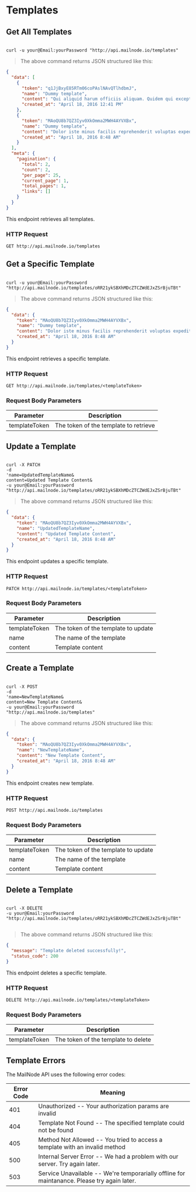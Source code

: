 # Templates

## Get All Templates


```shell

curl -u your@Email:yourPassword "http://api.mailnode.io/templates"

```

> The above command returns JSON structured like this:

```json
{
  "data": [
    {
      "token": "q1JjBxyE85RTm06coPAslNAvQTlhdbmJ",
      "name": "Dummy template",
      "content": "Qui aliquid harum officiis aliquam. Quidem qui excepturi modi aut. Non ut voluptatum est eos quod.",
      "created_at": "April 18, 2016 12:41 PM"
    },
    {
      "token": "MAoQU8b7QZ3Iyv0XkOmma2MWH4AYVXBx",
      "name": "Dummy template",
      "content": "Dolor iste minus facilis reprehenderit voluptas expedita. Et officia rerum mollitia quasi quam ut. Facilis commodi ut suscipit omnis. Consequuntur labore recusandae odit eos.",
      "created_at": "April 18, 2016 8:48 AM"
    }
  ],
  "meta": {
    "pagination": {
      "total": 2,
      "count": 2,
      "per_page": 25,
      "current_page": 1,
      "total_pages": 1,
      "links": []
    }
  }
}
```

This endpoint retrieves all templates.

### HTTP Request

`GET http://api.mailnode.io/templates`



## Get a Specific Template

```shell

curl -u your@Email:yourPassword "http://api.mailnode.io/templates/oRR21ykSBXhMDcZTCZWdEJxZSrBjuTBt"

```

> The above command returns JSON structured like this:

```json
{
  "data": {
    "token": "MAoQU8b7QZ3Iyv0XkOmma2MWH4AYVXBx",
    "name": "Dummy template",
    "content": "Dolor iste minus facilis reprehenderit voluptas expedita. Et officia rerum mollitia quasi quam ut. Facilis commodi ut suscipit omnis. Consequuntur labore recusandae odit eos.",
    "created_at": "April 18, 2016 8:48 AM"
  }
}
```

This endpoint retrieves a specific template.

### HTTP Request

`GET http://api.mailnode.io/templates/<templateToken>`

### Request Body Parameters

Parameter | Description
--------- | -----------
templateToken | The token of the template to retrieve


## Update a Template

```shell

curl -X PATCH
-d
'name=UpdatedTemplateName&
content=Updated Template Content&
-u your@Email:yourPassword
"http://api.mailnode.io/templates/oRR21ykSBXhMDcZTCZWdEJxZSrBjuTBt"

```

> The above command returns JSON structured like this:

```json
{
  "data": {
    "token": "MAoQU8b7QZ3Iyv0XkOmma2MWH4AYVXBx",
    "name": "UpdatedTemplateName",
    "content": "Updated Template Content",
    "created_at": "April 18, 2016 8:48 AM"
  }
}
```

This endpoint updates a specific template.

### HTTP Request

`PATCH http://api.mailnode.io/templates/<templateToken>`

### Request Body Parameters

Parameter | Description
--------- | -----------
templateToken | The token of the template to update
name | The name of the template
content | Template content


## Create a Template

```shell

curl -X POST
-d
'name=NewTemplateName&
content=New Template Content&
-u your@Email:yourPassword
"http://api.mailnode.io/templates"

```

> The above command returns JSON structured like this:

```json
{
  "data": {
    "token": "MAoQU8b7QZ3Iyv0XkOmma2MWH4AYVXBx",
    "name": "NewTemplateName",
    "content": "New Template Content",
    "created_at": "April 18, 2016 8:48 AM"
  }
}
```

This endpoint creates new template.

### HTTP Request

`POST http://api.mailnode.io/templates`

### Request Body Parameters

Parameter | Description
--------- | -----------
templateToken | The token of the template to update
name | The name of the template
content | Template content


## Delete a Template

```shell

curl -X DELETE
-u your@Email:yourPassword
"http://api.mailnode.io/templates/oRR21ykSBXhMDcZTCZWdEJxZSrBjuTBt"


```

> The above command returns JSON structured like this:

```json
{
  "message": "Template deleted successfully!",
  "status_code": 200
}
```

This endpoint deletes a specific template.

### HTTP Request

`DELETE http://api.mailnode.io/templates/<templateToken>`

### Request Body Parameters

Parameter | Description
--------- | -----------
templateToken | The token of the template to delete


## Template Errors

The MailNode API uses the following error codes:


Error Code | Meaning
---------- | -------
401 | Unauthorized -- Your authorization params are invalid
404 | Template Not Found -- The specified template could not be found
405 | Method Not Allowed -- You tried to access a template with an invalid method
500 | Internal Server Error -- We had a problem with our server. Try again later.
503 | Service Unavailable -- We're temporarially offline for maintanance. Please try again later.
